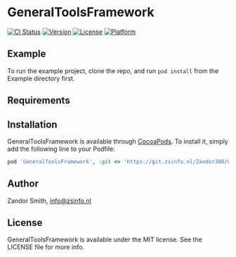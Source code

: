 # GeneralToolsFramework

[![CI Status](https://git.zsinfo.nl/Zandor300/GeneralToolsFramework/badges/master/build.svg)](https://git.zsinfo.nl/Zandor300/GeneralToolsFramework)
[![Version](https://img.shields.io/cocoapods/v/GeneralToolsFramework.svg?style=flat)](https://cocoapods.org/pods/GeneralToolsFramework)
[![License](https://img.shields.io/cocoapods/l/GeneralToolsFramework.svg?style=flat)](https://cocoapods.org/pods/GeneralToolsFramework)
[![Platform](https://img.shields.io/cocoapods/p/GeneralToolsFramework.svg?style=flat)](https://cocoapods.org/pods/GeneralToolsFramework)

## Example

To run the example project, clone the repo, and run `pod install` from the Example directory first.

## Requirements

## Installation

GeneralToolsFramework is available through [CocoaPods](https://cocoapods.org). To install
it, simply add the following line to your Podfile:

```ruby
pod 'GeneralToolsFramework', :git => 'https://git.zsinfo.nl/Zandor300/GeneralToolsFramework.git', :tag => '0.1.1'
```

## Author

Zandor Smith, info@zsinfo.nl

## License

GeneralToolsFramework is available under the MIT license. See the LICENSE file for more info.
